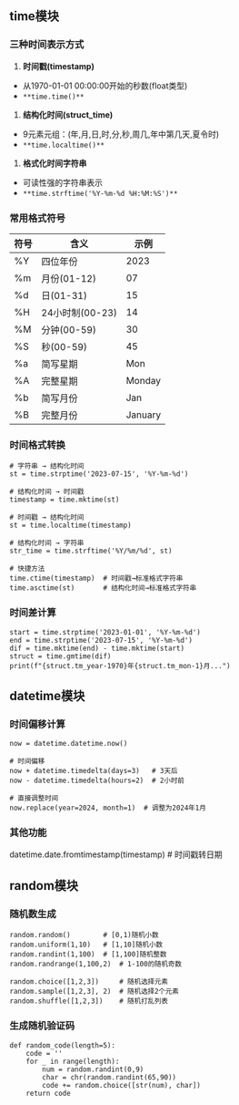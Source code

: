 ## time模块

### 三种时间表示方式

1. **时间戳(timestamp)**

- 从1970-01-01 00:00:00开始的秒数(float类型)
- `**time.time()**`

1. **结构化时间(struct_time)**

- 9元素元组：(年,月,日,时,分,秒,周几,年中第几天,夏令时)
- `**time.localtime()**`

1. **格式化时间字符串**

- 可读性强的字符串表示
- `**time.strftime('%Y-%m-%d %H:%M:%S')**`

### 常用格式符号

| **符号** | **含义**        | **示例** |
| -------- | --------------- | -------- |
| %Y       | 四位年份        | 2023     |
| %m       | 月份(01-12)     | 07       |
| %d       | 日(01-31)       | 15       |
| %H       | 24小时制(00-23) | 14       |
| %M       | 分钟(00-59)     | 30       |
| %S       | 秒(00-59)       | 45       |
| %a       | 简写星期        | Mon      |
| %A       | 完整星期        | Monday   |
| %b       | 简写月份        | Jan      |
| %B       | 完整月份        | January  |

### 时间格式转换

```plain
# 字符串 → 结构化时间
st = time.strptime('2023-07-15', '%Y-%m-%d')

# 结构化时间 → 时间戳
timestamp = time.mktime(st)

# 时间戳 → 结构化时间
st = time.localtime(timestamp)

# 结构化时间 → 字符串
str_time = time.strftime('%Y/%m/%d', st)

# 快捷方法
time.ctime(timestamp)  # 时间戳→标准格式字符串
time.asctime(st)       # 结构化时间→标准格式字符串
```

### 时间差计算

```plain
start = time.strptime('2023-01-01', '%Y-%m-%d')
end = time.strptime('2023-07-15', '%Y-%m-%d')
dif = time.mktime(end) - time.mktime(start)
struct = time.gmtime(dif)
print(f"{struct.tm_year-1970}年{struct.tm_mon-1}月...")
```

## datetime模块

### 时间偏移计算

```plain
now = datetime.datetime.now()

# 时间偏移
now + datetime.timedelta(days=3)   # 3天后
now - datetime.timedelta(hours=2)  # 2小时前

# 直接调整时间
now.replace(year=2024, month=1)  # 调整为2024年1月
```

### 其他功能

datetime.date.fromtimestamp(timestamp)  # 时间戳转日期

## random模块

### 随机数生成

```plain
random.random()        # [0,1)随机小数
random.uniform(1,10)   # [1,10]随机小数
random.randint(1,100)  # [1,100]随机整数
random.randrange(1,100,2)  # 1-100的随机奇数

random.choice([1,2,3])     # 随机选择元素
random.sample([1,2,3], 2)  # 随机选择2个元素
random.shuffle([1,2,3])    # 随机打乱列表
```

### 生成随机验证码

```plain
def random_code(length=5):
    code = ''
    for _ in range(length):
        num = random.randint(0,9)
        char = chr(random.randint(65,90))
        code += random.choice([str(num), char])
    return code
```